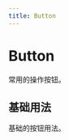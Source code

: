 ```yaml
---
title: Button
---
```


# Button
常用的操作按钮。

## 基础用法
基础的按钮用法。

<ClientOnly>
  <button-demos/>
</ClientOnly>